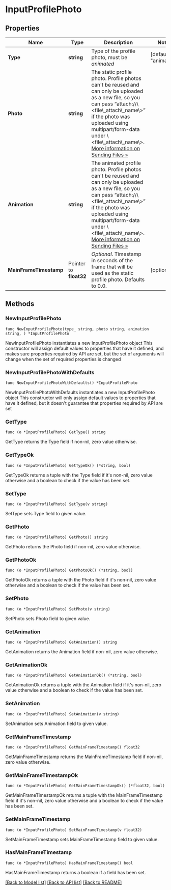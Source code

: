 # InputProfilePhoto

## Properties

Name | Type | Description | Notes
------------ | ------------- | ------------- | -------------
**Type** | **string** | Type of the profile photo, must be *animated* | [default to "animated"]
**Photo** | **string** | The static profile photo. Profile photos can&#39;t be reused and can only be uploaded as a new file, so you can pass “attach://\\&lt;file\\_attach\\_name\\&gt;” if the photo was uploaded using multipart/form-data under \\&lt;file\\_attach\\_name\\&gt;. [More information on Sending Files »](https://core.telegram.org/bots/api/#sending-files) | 
**Animation** | **string** | The animated profile photo. Profile photos can&#39;t be reused and can only be uploaded as a new file, so you can pass “attach://\\&lt;file\\_attach\\_name\\&gt;” if the photo was uploaded using multipart/form-data under \\&lt;file\\_attach\\_name\\&gt;. [More information on Sending Files »](https://core.telegram.org/bots/api/#sending-files) | 
**MainFrameTimestamp** | Pointer to **float32** | *Optional*. Timestamp in seconds of the frame that will be used as the static profile photo. Defaults to 0.0. | [optional] 

## Methods

### NewInputProfilePhoto

`func NewInputProfilePhoto(type_ string, photo string, animation string, ) *InputProfilePhoto`

NewInputProfilePhoto instantiates a new InputProfilePhoto object
This constructor will assign default values to properties that have it defined,
and makes sure properties required by API are set, but the set of arguments
will change when the set of required properties is changed

### NewInputProfilePhotoWithDefaults

`func NewInputProfilePhotoWithDefaults() *InputProfilePhoto`

NewInputProfilePhotoWithDefaults instantiates a new InputProfilePhoto object
This constructor will only assign default values to properties that have it defined,
but it doesn't guarantee that properties required by API are set

### GetType

`func (o *InputProfilePhoto) GetType() string`

GetType returns the Type field if non-nil, zero value otherwise.

### GetTypeOk

`func (o *InputProfilePhoto) GetTypeOk() (*string, bool)`

GetTypeOk returns a tuple with the Type field if it's non-nil, zero value otherwise
and a boolean to check if the value has been set.

### SetType

`func (o *InputProfilePhoto) SetType(v string)`

SetType sets Type field to given value.


### GetPhoto

`func (o *InputProfilePhoto) GetPhoto() string`

GetPhoto returns the Photo field if non-nil, zero value otherwise.

### GetPhotoOk

`func (o *InputProfilePhoto) GetPhotoOk() (*string, bool)`

GetPhotoOk returns a tuple with the Photo field if it's non-nil, zero value otherwise
and a boolean to check if the value has been set.

### SetPhoto

`func (o *InputProfilePhoto) SetPhoto(v string)`

SetPhoto sets Photo field to given value.


### GetAnimation

`func (o *InputProfilePhoto) GetAnimation() string`

GetAnimation returns the Animation field if non-nil, zero value otherwise.

### GetAnimationOk

`func (o *InputProfilePhoto) GetAnimationOk() (*string, bool)`

GetAnimationOk returns a tuple with the Animation field if it's non-nil, zero value otherwise
and a boolean to check if the value has been set.

### SetAnimation

`func (o *InputProfilePhoto) SetAnimation(v string)`

SetAnimation sets Animation field to given value.


### GetMainFrameTimestamp

`func (o *InputProfilePhoto) GetMainFrameTimestamp() float32`

GetMainFrameTimestamp returns the MainFrameTimestamp field if non-nil, zero value otherwise.

### GetMainFrameTimestampOk

`func (o *InputProfilePhoto) GetMainFrameTimestampOk() (*float32, bool)`

GetMainFrameTimestampOk returns a tuple with the MainFrameTimestamp field if it's non-nil, zero value otherwise
and a boolean to check if the value has been set.

### SetMainFrameTimestamp

`func (o *InputProfilePhoto) SetMainFrameTimestamp(v float32)`

SetMainFrameTimestamp sets MainFrameTimestamp field to given value.

### HasMainFrameTimestamp

`func (o *InputProfilePhoto) HasMainFrameTimestamp() bool`

HasMainFrameTimestamp returns a boolean if a field has been set.


[[Back to Model list]](../README.md#documentation-for-models) [[Back to API list]](../README.md#documentation-for-api-endpoints) [[Back to README]](../README.md)


